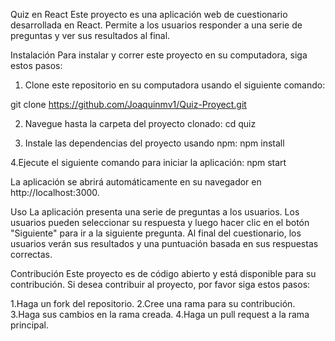 Quiz en React
Este proyecto es una aplicación web de cuestionario desarrollada en React. Permite a los usuarios responder a una serie de preguntas y ver sus resultados al final.

Instalación
Para instalar y correr este proyecto en su computadora, siga estos pasos:

1. Clone este repositorio en su computadora usando el siguiente comando:

git clone https://github.com/Joaquinmv1/Quiz-Proyect.git

2. Navegue hasta la carpeta del proyecto clonado:
cd quiz

3. Instale las dependencias del proyecto usando npm:
npm install

4.Ejecute el siguiente comando para iniciar la aplicación:
npm start

La aplicación se abrirá automáticamente en su navegador en http://localhost:3000.

Uso
La aplicación presenta una serie de preguntas a los usuarios. Los usuarios pueden seleccionar su respuesta y luego hacer clic en el botón "Siguiente" para ir a la siguiente pregunta. Al final del cuestionario, los usuarios verán sus resultados y una puntuación basada en sus respuestas correctas.

Contribución
Este proyecto es de código abierto y está disponible para su contribución. Si desea contribuir al proyecto, por favor siga estos pasos:

1.Haga un fork del repositorio.
2.Cree una rama para su contribución.
3.Haga sus cambios en la rama creada.
4.Haga un pull request a la rama principal.
